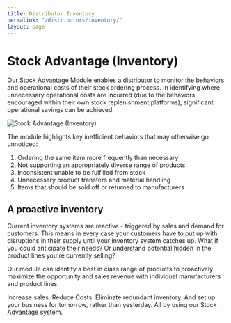 ```yaml
---
title: Distributor Inventory
permalink: "/distributors/inventory/"
layout: page
---
```


# Stock Advantage (Inventory)

Our Stock Advantage Module enables a distributor to monitor the behaviors and operational costs of their stock ordering process. In identifying where unnecessary operational costs are incurred (due to the behaviors encouraged within their own stock replenishment platforms), significant operational savings can be achieved.  

<div class="bg-white text-xs-center p-3 my-3">
  <img src="/uploads/inventory-overview.png" alt="Stock Advantage (Inventory)">
</div>

The module highlights key inefficient behaviors that may otherwise go unnoticed:

1.  Ordering the same item more frequently than necessary
2.  Not supporting an appropriately diverse range of products
3.  Inconsistent unable to be fulfilled from stock
4.  Unnecessary product transfers and material handling
5.  Items that should be sold off or returned to manufacturers

<h2 class="color-orange mt-3 mb-1">A proactive inventory</h2>

Current inventory systems are reactive - triggered by sales and demand for customers. This means in every case your customers have to put up with disruptions in their supply until your inventory system catches up. What if you could anticipate their needs? Or understand potential hidden in the product lines you're currently selling?

Our module can identify a best in class range of products to proactively maximize the opportunity and sales revenue with individual manufacturers and product lines.

Increase sales. Reduce Costs. Eliminate redundant inventory. And set up your business for tomorrow, rather than yesterday. All by using our Stock Advantage system.
